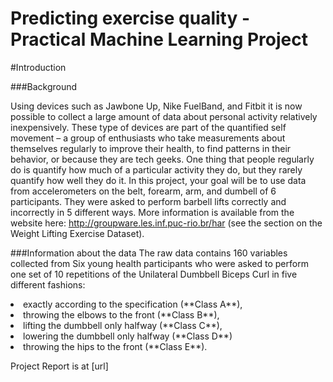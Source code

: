 # Predicting exercise quality  - Practical Machine Learning Project

#Introduction
    
###Background

Using devices such as Jawbone Up, Nike FuelBand, and Fitbit it is now possible to collect a large amount of data about personal activity relatively inexpensively. These type of devices are part of the quantified self movement – a group of enthusiasts who take measurements about themselves regularly to improve their health, to find patterns in their behavior, or because they are tech geeks. One thing that people regularly do is quantify how much of a particular activity they do, but they rarely quantify how well they do it. In this project, your goal will be to use data from accelerometers on the belt, forearm, arm, and dumbell of 6 participants. They were asked to perform barbell lifts correctly and incorrectly in 5 different ways. More information is available from the website here: http://groupware.les.inf.puc-rio.br/har (see the section on the Weight Lifting Exercise Dataset). 
    
###Information about the data
The raw data contains 160 variables collected from Six young health participants who were asked to perform one set of 10 repetitions of the Unilateral Dumbbell Biceps Curl in five different fashions: 

<li>exactly according to the specification (**Class A**), </li>
<li>throwing the elbows to the front (**Class B**),</li> 
<li>lifting the dumbbell only halfway (**Class C**),</li> 
<li>lowering the dumbbell only halfway (**Class D**)</li>
<li>throwing the hips to the front (**Class E**).</li>

Project Report is at [url]
